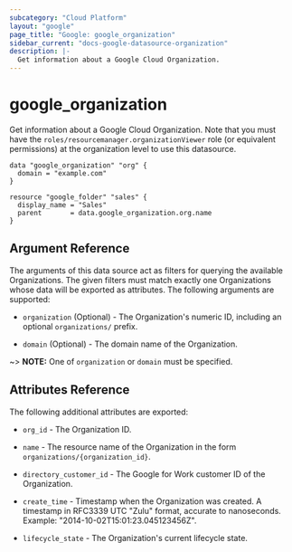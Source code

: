 ```yaml
---
subcategory: "Cloud Platform"
layout: "google"
page_title: "Google: google_organization"
sidebar_current: "docs-google-datasource-organization"
description: |-
  Get information about a Google Cloud Organization.
---
```


# google\_organization

Get information about a Google Cloud Organization. Note that you must have the `roles/resourcemanager.organizationViewer` role (or equivalent permissions) at the organization level to use this datasource.

```hcl
data "google_organization" "org" {
  domain = "example.com"
}

resource "google_folder" "sales" {
  display_name = "Sales"
  parent       = data.google_organization.org.name
}
```

## Argument Reference

The arguments of this data source act as filters for querying the available Organizations.
The given filters must match exactly one Organizations whose data will be exported as attributes.
The following arguments are supported:

* `organization` (Optional) - The Organization's numeric ID, including an optional `organizations/` prefix.

* `domain` (Optional) - The domain name of the Organization.

~> **NOTE:** One of `organization` or `domain` must be specified.

## Attributes Reference

The following additional attributes are exported:

* `org_id` - The Organization ID.

* `name` - The resource name of the Organization in the form `organizations/{organization_id}`.

* `directory_customer_id` - The Google for Work customer ID of the Organization.

* `create_time` - Timestamp when the Organization was created. A timestamp in RFC3339 UTC "Zulu" format, accurate to nanoseconds. Example: "2014-10-02T15:01:23.045123456Z".

* `lifecycle_state` - The Organization's current lifecycle state.
